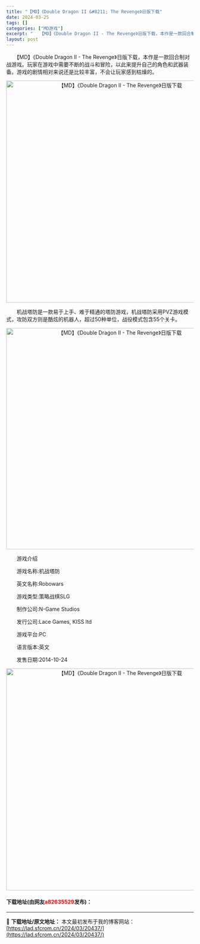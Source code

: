 ```yaml
---
title: "【MD】《Double Dragon II &#8211; The Revenge》日版下载"
date: 2024-03-25
tags: []
categories: ["MD游戏"]
excerpt: "　　【MD】《Double Dragon II - The Revenge》日版下载，本作是一款回合制对战游戏。玩家在游戏中需要不断的战斗和冒险，以此来提升自己的角色和武器装备。游戏的剧情相对来说还是比较丰富，不会让玩家感到枯燥的。 　　机战塔防是一款易于上手、难于精通的塔防游戏，机战塔防采用PVZ&hellip;"
layout: post
---
```


 <p>　　【MD】《Double Dragon II - The Revenge》日版下载，本作是一款回合制对战游戏。玩家在游戏中需要不断的战斗和冒险，以此来提升自己的角色和武器装备。游戏的剧情相对来说还是比较丰富，不会让玩家感到枯燥的。</p> <p align="center"><img align="" border="0" src="https://lad.sfcrom.cn/wp-content/uploads/2024/03/20240325_660108be5de92.png" width="597" alt="【MD】《Double Dragon II - The Revenge》日版下载" /></p> <p>　　机战塔防是一款易于上手、难于精通的塔防游戏，机战塔防采用PVZ游戏模式，攻防双方则是酷炫的机器人，超过50种单位，战役模式包含55个关卡。</p> <p align="center"><img align="" border="0" src="https://lad.sfcrom.cn/wp-content/uploads/2024/03/20240325_660108bf08950.png" width="595" alt="【MD】《Double Dragon II - The Revenge》日版下载" /></p> <p>　　游戏介绍</p> <p>　　游戏名称:机战塔防</p> <p>　　英文名称:Robowars</p> <p>　　游戏类型:策略战棋SLG</p> <p>　　制作公司:N-Game Studios</p> <p>　　发行公司:Lace Games, KISS ltd</p> <p>　　游戏平台:PC</p> <p>　　语言版本:英文</p> <p>　　发售日期:2014-10-24</p> <p align="center"><img align="" border="0" src="https://lad.sfcrom.cn/wp-content/uploads/2024/03/20240325_660108bfc6889.png" width="597" alt="【MD】《Double Dragon II - The Revenge》日版下载" /></p> <p><h4>下载地址(由网友<font color="red">a82635529</font>发布)：</h4></p> 

---
📖 **下载地址/原文地址：** 本文最初发布于我的博客网站：[https://lad.sfcrom.cn/2024/03/20437/](https://lad.sfcrom.cn/2024/03/20437/)
